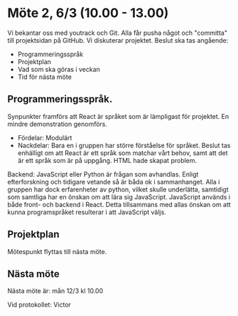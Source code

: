 # Möte 2, 6/3 (10.00 - 13.00)


Vi bekantar oss med youtrack och Git. Alla får pusha något och "committa" till projektsidan på GitHub.
Vi diskuterar projektet. Beslut ska tas angående:
* Programmeringsspråk
* Projektplan
* Vad som ska göras i veckan
* Tid för nästa möte

## Programmeringsspråk.
Synpunkter framförs att React är språket som är lämpligast för projektet.
En mindre demonstration genomförs.
* Fördelar: Modulärt
* Nackdelar: Bara en i gruppen har större förståelse för språket.
Beslut tas enhälligt om att React är ett språk som matchar vårt behov, samt att det är ett språk som är på uppgång.
HTML hade skapat problem.

Backend:
JavaScript eller Python är frågan som avhandlas.
Enligt efterforskning och tidigare vetande så är båda ok i sammanhanget.
Alla i gruppen har dock erfarenheter av python, vilket skulle underlätta, samtidigt som samtliga har en önskan om att lära sig JavaScript.
JavaScript används i både front- och backend i React. Detta tillsammans med allas önskan om att kunna programspråket resulterar i att JavaScript väljs.


## Projektplan
Mötespunkt flyttas till nästa möte.

## Nästa möte
Nästa möte är: mån 12/3 kl 10.00


Vid protokollet: Victor
